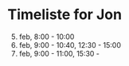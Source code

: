 # Timeliste for Jon

5. feb, 8:00 - 10:00
6. feb, 9:00 - 10:40, 12:30 - 15:00
7. feb, 9:00 - 11:00, 15:30 - 